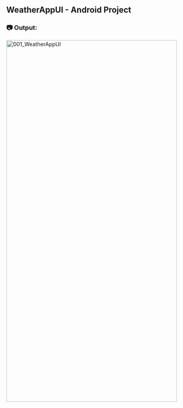 ## WeatherAppUI - Android Project

### :camera: Output:
<img alt="001_WeatherAppUI" src="WeatherAppUI_App_Screenshot.png" width="450" height="950" />
